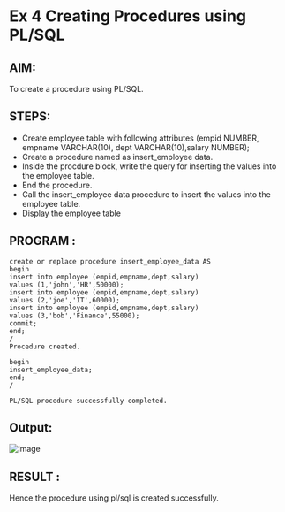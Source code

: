 # Ex 4 Creating Procedures using PL/SQL

## AIM: 
To create a procedure using PL/SQL.

## STEPS:
- Create employee table with following attributes (empid NUMBER, empname VARCHAR(10), dept VARCHAR(10),salary NUMBER);
- Create a procedure named as insert_employee data.
- Inside the procdure block, write the query for inserting the values into the employee table.
- End the procedure.
- Call the insert_employee data procedure to insert the values into the employee table.
- Display the employee table

## PROGRAM :
```PY
create or replace procedure insert_employee_data AS
begin
insert into employee (empid,empname,dept,salary)
values (1,'john','HR',50000);
insert into employee (empid,empname,dept,salary)
values (2,'joe','IT',60000);
insert into employee (empid,empname,dept,salary)
values (3,'bob','Finance',55000);
commit;
end;
/
Procedure created.

begin
insert_employee_data;
end;
/

PL/SQL procedure successfully completed.
```
## Output:

![image](https://github.com/MidhunArPrabhu/Ex-No-4-Creating-Procedures-using-PL-SQL/assets/118054670/2eff15c5-57bb-4fcc-9dc6-40b8b08f5705)

## RESULT :

Hence the procedure using pl/sql is created successfully.


